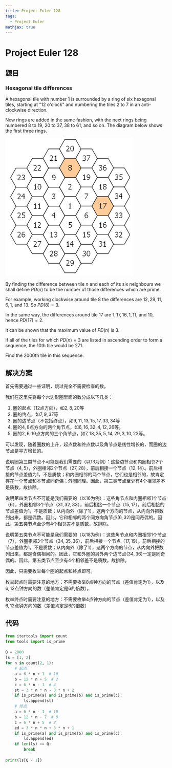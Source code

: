 ```yaml
---
title: Project Euler 128
tags:
  - Project Euler
mathjax: true
---
```

<escape><!-- more --></escape>
    
# Project Euler 128
## 题目
### Hexagonal tile differences


A hexagonal tile with number $1$ is surrounded by a ring of six hexagonal tiles, starting at "$12$ o'clock" and numbering the tiles $2$ to $7$ in an anti-clockwise direction.

New rings are added in the same fashion, with the next rings being numbered $8$ to $19$, $20$ to $37$, $38$ to $61$, and so on. The diagram below shows the first three rings.

![](../images/p128.png)

By finding the difference between tile $n$ and each of its six neighbours we shall define $PD(n)$ to be the number of those differences which are prime.

For example, working clockwise around tile $8$ the differences are $12, 29, 11, 6, 1$, and $13$. So $PD(8) = 3$.

In the same way, the differences around tile $17$ are $1, 17, 16, 1, 11$, and $10$, hence $PD(17) = 2$.

It can be shown that the maximum value of $PD(n)$ is $3$.

If all of the tiles for which $PD(n) = 3$ are listed in ascending order to form a sequence, the $10\mathrm{th}$ tile would be $271$.

Find the $2000\mathrm{th}$ tile in this sequence.


## 解决方案

首先需要通过一些证明，跳过完全不需要检查的数。

我们在这里先将每个六边形圈里面的数分成以下几类：

1. 圈的起点（$12$点方向），如$2,8,20$等
2. 圈的终点，如$7,9,37$等
3. 圈的边节点（不包括终点），如$9,11,13,15,17,33,34$等
4. 圈的$4,8$点方向的两个角节点，如$6,16,32,4,12,26$等。
5. 圈的$2,6,10$点方向的三个角节点，如$7,18,35,5,14,29,3,10,23$等。

可以发现，随着圈数的上升，起点数和终点数以及角节点是线性增长的，而圈的边节点是平方增长的。

说明圈第三类节点不可能是我们需要的（以$13$为例）：这些边节点和内圈相邻$2$个节点（$4,5$），外圈相邻$2$个节点（$27,28$），前后相接一个节点（$12,14$）。前后相接的节点差值为$1$，不是质数；和内圈相邻的两个节点，它们也是相邻的，故肯定存在一个节点和本节点同奇偶；外圈同理。因此，第三类节点至少有$4$个相邻差不是质数，故排除。

说明第四类节点不可能是我们需要的（以$16$为例）：这些角节点和内圈相邻$1$个节点（$6$），外圈相邻$3$个节点（$31,32,33$），前后相接一个节点（$15,17$）。前后相接的节点差值为$1$，不是质数；从内向外（除了$1$），这两个方向的节点，从内向外把数列出来，都是偶数。因此，它和相邻的两个同方向角节点($6,32$)是同奇偶的。因此，第五类节点至少有$4$个相邻差不是质数，故排除。

说明第五类节点不可能是我们需要的（以$18$为例）：这些角节点和内圈相邻$1$个节点（$7$），外圈相邻$3$个节点（$34,35,36$），前后相接一个节点（$17,19$）。前后相接的节点差值为$1$，不是质数；从内向外（除了$1$），这两个方向的节点，从内向外把数列出来，都是奇偶相间的。因此，它和外圈的另外两个边节点($34,36$)一定是同奇偶的。因此，第五类节点至少有$4$个相邻差不是质数，故排除。

因此，只需要枚举每个圈的起点和终点即可。

枚举起点时需要注意的地方：不需要枚举$8$点钟方向的节点（差值肯定为$1$），以及$6,12$点钟方向的数（差值肯定是$6$的倍数）。

枚举终点时需要注意的地方：不需要枚举$4$点钟方向的节点（差值肯定为$1$），以及$6,12$点钟方向的数（差值肯定是$6$的倍数）

## 代码

```py
from itertools import count
from tools import is_prime

Q = 2000
ls = [1, 2]
for n in count(2, 1):
    # 起点
    a = 6 * n + 1  # 10
    b = 12 * n + 5  # 2
    c = 6 * n - 1  # 4
    st = 3 * n * n - 3 * n + 2
    if is_prime(a) and is_prime(b) and is_prime(c):
        ls.append(st)
    # 终点
    a = 6 * n - 1  # 10
    b = 12 * n - 7  # 8
    c = 6 * n + 5  # 2
    ed = 3 * n * n + 3 * n + 1
    if is_prime(a) and is_prime(b) and is_prime(c):
        ls.append(ed)
    if len(ls) >= Q:
        break

print(ls[Q - 1])
```